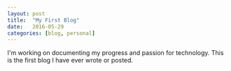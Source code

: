 ```yaml
---
layout: post
title:  "My First Blog"
date:   2016-05-29
categories: [blog, personal]
---
```

I'm working on documenting my progress and passion for technology.  This is the first blog I have ever wrote or posted.
